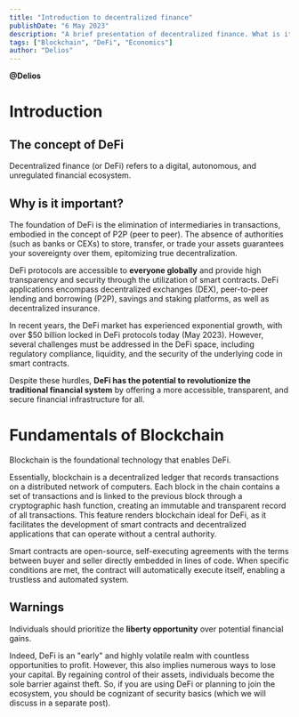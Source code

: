 ```yaml
---
title: "Introduction to decentralized finance"
publishDate: "6 May 2023"
description: "A brief presentation of decentralized finance. What is it? Why is it important and how does it work?"
tags: ["Blockchain", "DeFi", "Economics"]
author: "Delios"
---
```

__@Delios__
# Introduction
## The concept of DeFi
Decentralized finance (or DeFi) refers to a digital, autonomous, and unregulated financial ecosystem.

## Why is it important?
The foundation of DeFi is the elimination of intermediaries in transactions, embodied in the concept of P2P (peer to peer). The absence of authorities (such as banks or CEXs) to store, transfer, or trade your assets guarantees your sovereignty over them, epitomizing true decentralization.

DeFi protocols are accessible to __everyone globally__ and provide high transparency and security through the utilization of smart contracts. DeFi applications encompass decentralized exchanges (DEX), peer-to-peer lending and borrowing (P2P), savings and staking platforms, as well as decentralized insurance.

In recent years, the DeFi market has experienced exponential growth, with over $50 billion locked in DeFi protocols today (May 2023). However, several challenges must be addressed in the DeFi space, including regulatory compliance, liquidity, and the security of the underlying code in smart contracts.

Despite these hurdles, __DeFi has the potential to revolutionize the traditional financial system__ by offering a more accessible, transparent, and secure financial infrastructure for all.

# Fundamentals of Blockchain
Blockchain is the foundational technology that enables DeFi.

Essentially, blockchain is a decentralized ledger that records transactions on a distributed network of computers. Each block in the chain contains a set of transactions and is linked to the previous block through a cryptographic hash function, creating an immutable and transparent record of all transactions. This feature renders blockchain ideal for DeFi, as it facilitates the development of smart contracts and decentralized applications that can operate without a central authority.

Smart contracts are open-source, self-executing agreements with the terms between buyer and seller directly embedded in lines of code. When specific conditions are met, the contract will automatically execute itself, enabling a trustless and automated system.

## Warnings
Individuals should prioritize the __liberty opportunity__ over potential financial gains.

Indeed, DeFi is an "early" and highly volatile realm with countless opportunities to profit. However, this also implies numerous ways to lose your capital. By regaining control of their assets, individuals become the sole barrier against theft. So, if you are using DeFi or planning to join the ecosystem, you should be cognizant of security basics (which we will discuss in a separate post).
